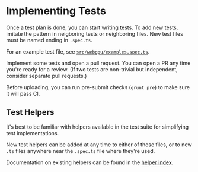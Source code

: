 # Implementing Tests

Once a test plan is done, you can start writing tests.
To add new tests, imitate the pattern in neigboring tests or neighboring files.
New test files must be named ending in `.spec.ts`.

For an example test file, see [`src/webgpu/examples.spec.ts`](../src/webgpu/examples.spec.ts).

Implement some tests and open a pull request. You can open a PR any time you're ready for a review.
(If two tests are non-trivial but independent, consider separate pull requests.)

Before uploading, you can run pre-submit checks (`grunt pre`) to make sure it will pass CI.

## Test Helpers

It's best to be familiar with helpers available in the test suite for simplifying
test implementations.

New test helpers can be added at any time to either of those files, or to new `.ts` files anywhere
near the `.spec.ts` file where they're used.

Documentation on existing helpers can be found in the [helper index](../helper_index.md).
